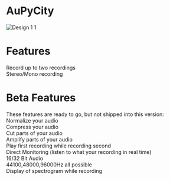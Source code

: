 # AuPyCity
![Design 1 1](https://user-images.githubusercontent.com/29439003/132979065-e313a2ac-0fb0-422b-b7b3-c4e505794ffa.png)

# Features
Record up to two recordings  
Stereo/Mono recording  

# Beta Features
These features are ready to go, but not shipped into this version:  
Normalize your audio  
Compress your audio  
Cut parts of your audio  
Amplify parts of your audio  
Play first recording while recording second  
Direct Monitoring (listen to what your recording in real time)  
16/32 Bit Audio  
44100,48000,96000Hz all possible  
Display of spectrogram while recording  
